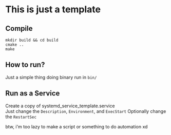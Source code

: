 # This is just a template 

## Compile 
```
mkdir build && cd build 
cmake .. 
make 
```

## How to run? 
Just a simple thing doing binary run in `bin/`

## Run as a Service 
Create a copy of systemd_service_template.service   
Just change the `Description`, `Environment`, and `ExecStart` 
Optionally change the `RestartSec`  

btw, i'm too lazy to make a script or something to do automation xd
